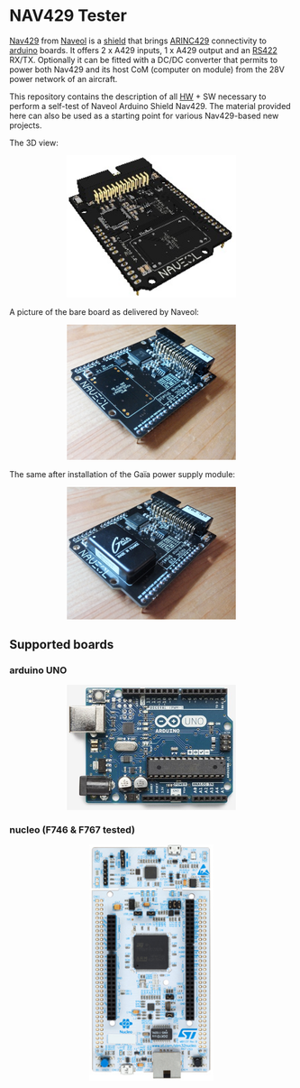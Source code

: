# NAV429 Tester

[Nav429](http://www.naveol.com/index.php?menu=product&p=3http://www.naveol.com/index.php?menu=product&p=3) from [Naveol](http://www.naveol.com/index.php?menu=home) is a [shield](https://en.wikipedia.org/wiki/Arduino#Shields) that brings [ARINC429](https://fr.wikipedia.org/wiki/ARINC_429) connectivity to [arduino](https://en.wikipedia.org/wiki/Arduino) boards.
It offers 2 x A429 inputs, 1 x A429 output and an [RS422](https://en.wikipedia.org/wiki/RS-422) RX/TX.
Optionally it can be fitted with a DC/DC converter that permits to power both Nav429 and its host CoM (computer on module) from the 28V power network of an aircraft.

This repository contains the description of all [HW](https://github.com/Art-ut-Kia/NAV-429-tester/wiki/Loop-back-cable) + SW necessary to perform a self-test of Naveol Arduino Shield Nav429.
The material provided here can also be used as a starting point for various Nav429-based new projects.

The 3D view:
<p align="center">
<img src="https://raw.githubusercontent.com/Art-ut-Kia/NAV-429-tester/master/WikiIllustrations/Nav429_board.png" width="300">
</p>

A picture of the bare board as delivered by Naveol:
<p align="center">
<img src="https://raw.githubusercontent.com/Art-ut-Kia/NAV-429-tester/master/WikiIllustrations/Nav429.jpg" width="300">
</p>

The same after installation of the Gaïa power supply module:
<p align="center">
<img src="https://raw.githubusercontent.com/Art-ut-Kia/NAV-429-tester/master/WikiIllustrations/Nav429_w_PwrSply.jpg" width="300">
</p>

## Supported boards

### arduino UNO
<p align="center">
<img src="https://raw.githubusercontent.com/Art-ut-Kia/NAV-429-tester/master/WikiIllustrations/ArduinoUno.png" width="300">
</p>

### nucleo (F746 & F767 tested)
<p align="center">
<img src="https://raw.githubusercontent.com/Art-ut-Kia/NAV-429-tester/master/WikiIllustrations/Nucleo.png" width="220">
</p>
